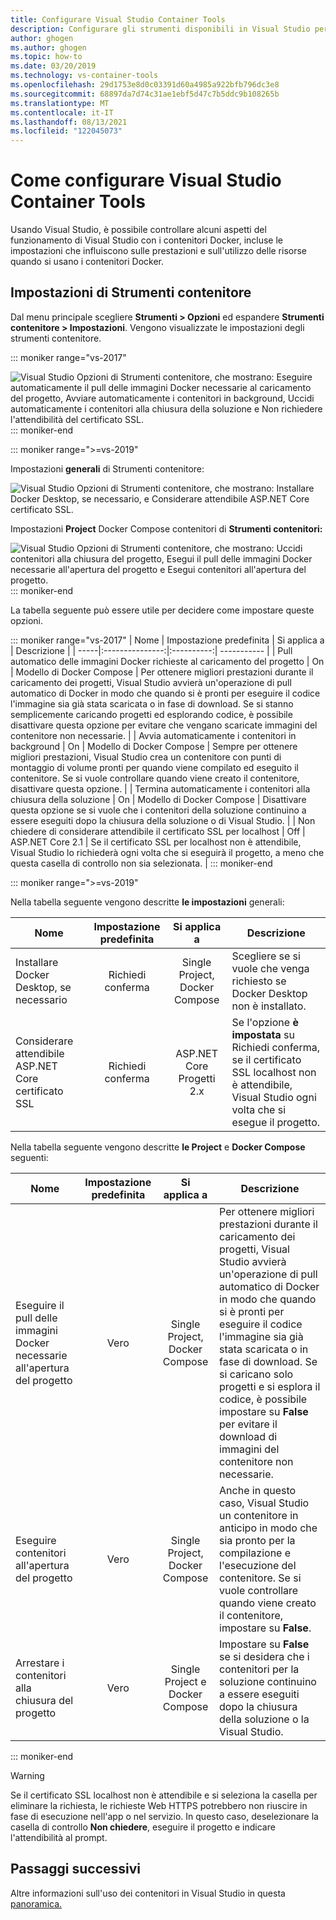 ```yaml
---
title: Configurare Visual Studio Container Tools
description: Configurare gli strumenti disponibili in Visual Studio per l'uso dei contenitori Docker.
author: ghogen
ms.author: ghogen
ms.topic: how-to
ms.date: 03/20/2019
ms.technology: vs-container-tools
ms.openlocfilehash: 29d1753e8d0c03391d60a4985a922bfb796dc3e8
ms.sourcegitcommit: 68897da7d74c31ae1ebf5d47c7b5ddc9b108265b
ms.translationtype: MT
ms.contentlocale: it-IT
ms.lasthandoff: 08/13/2021
ms.locfileid: "122045073"
---
```

# <a name="how-to-configure-visual-studio-container-tools"></a>Come configurare Visual Studio Container Tools

Usando Visual Studio, è possibile controllare alcuni aspetti del funzionamento di Visual Studio con i contenitori Docker, incluse le impostazioni che influiscono sulle prestazioni e sull'utilizzo delle risorse quando si usano i contenitori Docker.

## <a name="container-tools-settings"></a>Impostazioni di Strumenti contenitore

Dal menu principale scegliere **Strumenti > Opzioni** ed espandere **Strumenti contenitore > Impostazioni**. Vengono visualizzate le impostazioni degli strumenti contenitore.

::: moniker range="vs-2017"

![Visual Studio Opzioni di Strumenti contenitore, che mostrano: Eseguire automaticamente il pull delle immagini Docker necessarie al caricamento del progetto, Avviare automaticamente i contenitori in background, Uccidi automaticamente i contenitori alla chiusura della soluzione e Non richiedere l'attendibilità del certificato SSL.](./media/overview/visual-studio-docker-tools-options.png)
::: moniker-end

::: moniker range=">=vs-2019"

Impostazioni **generali** di Strumenti contenitore:

![Visual Studio Opzioni di Strumenti contenitore, che mostrano: Installare Docker Desktop, se necessario, e Considerare attendibile ASP.NET Core certificato SSL.](./media/configure-container-tools/tools-options-1.png)

Impostazioni **Project** Docker Compose contenitori di **Strumenti contenitori:**

![Visual Studio Opzioni di Strumenti contenitore, che mostrano: Uccidi contenitori alla chiusura del progetto, Esegui il pull delle immagini Docker necessarie all'apertura del progetto e Esegui contenitori all'apertura del progetto.](./media/configure-container-tools/tools-options-2.png)
::: moniker-end

La tabella seguente può essere utile per decidere come impostare queste opzioni.

::: moniker range="vs-2017"
| Nome | Impostazione predefinita | Si applica a | Descrizione |
| -----|:---------------:|:----------:| ----------- |
| Pull automatico delle immagini Docker richieste al caricamento del progetto | On | Modello di Docker Compose | Per ottenere migliori prestazioni durante il caricamento dei progetti, Visual Studio avvierà un'operazione di pull automatico di Docker in modo che quando si è pronti per eseguire il codice l'immagine sia già stata scaricata o in fase di download. Se si stanno semplicemente caricando progetti ed esplorando codice, è possibile disattivare questa opzione per evitare che vengano scaricate immagini del contenitore non necessarie. |
| Avvia automaticamente i contenitori in background | On | Modello di Docker Compose | Sempre per ottenere migliori prestazioni, Visual Studio crea un contenitore con punti di montaggio di volume pronti per quando viene compilato ed eseguito il contenitore. Se si vuole controllare quando viene creato il contenitore, disattivare questa opzione. |
| Termina automaticamente i contenitori alla chiusura della soluzione | On | Modello di Docker Compose | Disattivare questa opzione se si vuole che i contenitori della soluzione continuino a essere eseguiti dopo la chiusura della soluzione o di Visual Studio. |
| Non chiedere di considerare attendibile il certificato SSL per localhost | Off | ASP.NET Core 2.1 | Se il certificato SSL per localhost non è attendibile, Visual Studio lo richiederà ogni volta che si eseguirà il progetto, a meno che questa casella di controllo non sia selezionata. |
::: moniker-end

::: moniker range=">=vs-2019"

Nella tabella seguente vengono descritte **le impostazioni** generali:

| Nome | Impostazione predefinita | Si applica a | Descrizione |
| -----|:---------------:|:----------:| ----------- |
| Installare Docker Desktop, se necessario | Richiedi conferma | Single Project, Docker Compose | Scegliere se si vuole che venga richiesto se Docker Desktop non è installato. |
| Considerare attendibile ASP.NET Core certificato SSL | Richiedi conferma | ASP.NET Core Progetti 2.x | Se l'opzione **è impostata** su Richiedi conferma, se il certificato SSL localhost non è attendibile, Visual Studio ogni volta che si esegue il progetto. |

Nella tabella seguente vengono descritte **le Project** e **Docker Compose** seguenti:

| Nome | Impostazione predefinita | Si applica a | Descrizione |
| -----|:---------------:|:----------:| ----------- |
| Eseguire il pull delle immagini Docker necessarie all'apertura del progetto | Vero | Single Project, Docker Compose | Per ottenere migliori prestazioni durante il caricamento dei progetti, Visual Studio avvierà un'operazione di pull automatico di Docker in modo che quando si è pronti per eseguire il codice l'immagine sia già stata scaricata o in fase di download. Se si caricano solo progetti e si esplora il codice, è possibile impostare su **False** per evitare il download di immagini del contenitore non necessarie. |
| Eseguire contenitori all'apertura del progetto | Vero | Single Project, Docker Compose | Anche in questo caso, Visual Studio un contenitore in anticipo in modo che sia pronto per la compilazione e l'esecuzione del contenitore. Se si vuole controllare quando viene creato il contenitore, impostare su **False**. |
| Arrestare i contenitori alla chiusura del progetto | Vero | Single Project e Docker Compose | Impostare su **False** se si desidera che i contenitori per la soluzione continuino a essere eseguiti dopo la chiusura della soluzione o la Visual Studio. |

::: moniker-end
> [!WARNING]
> Se il certificato SSL localhost non è attendibile e si seleziona la casella per eliminare la richiesta, le richieste Web HTTPS potrebbero non riuscire in fase di esecuzione nell'app o nel servizio. In questo caso, deselezionare la casella di controllo **Non chiedere**, eseguire il progetto e indicare l'attendibilità al prompt.

## <a name="next-steps"></a>Passaggi successivi

Altre informazioni sull'uso dei contenitori in Visual Studio in questa [panoramica.](overview.md)